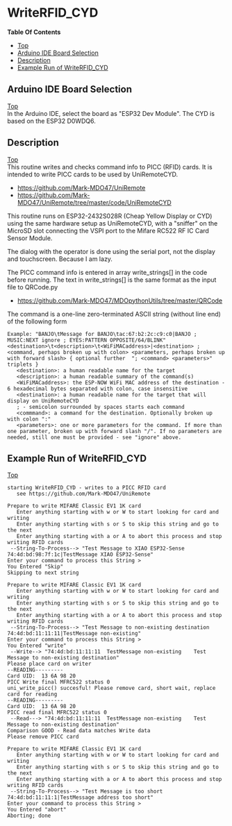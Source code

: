 # WriteRFID_CYD

**Table Of Contents**
* [Top](#writerfid_cyd "Top")
* [Arduino IDE Board Selection](#arduino-ide-board-selection "Arduino IDE Board Selection")
* [Description](#description "Description")
* [Example Run of WriteRFID_CYD](#example-run-of-writerfid_cyd "Example Run of WriteRFID_CYD")

## Arduino IDE Board Selection
[Top](#writerfid_cyd "Top")<br>
In the Arduino IDE, select the board as "ESP32 Dev Module". The CYD is based on the ESP32 D0WDQ6.

## Description
[Top](#writerfid_cyd "Top")<br>
This routine writes and checks command info to PICC (RFID) cards.
It is intended to write PICC cards to be used by UniRemoteCYD.
- https://github.com/Mark-MDO47/UniRemote
- https://github.com/Mark-MDO47/UniRemote/tree/master/code/UniRemoteCYD

This routine runs on ESP32-2432S028R (Cheap Yellow Display or CYD) using
the same hardware setup as UniRemoteCYD, with a "sniffer" on the MicroSD
slot connecting the VSPI port to the Mifare RC522 RF IC Card Sensor Module.

The dialog with the operator is done using the serial port, not the display
and touchscreen. Because I am lazy.

The PICC command info is entered in array write_strings[] in the code before running.
The text in write_strings[] is the same format as the input file to QRCode.py
- https://github.com/Mark-MDO47/MDOpythonUtils/tree/master/QRCode

The command is a one-line zero-terminated ASCII string (without line end) of the following form
```
Example: "BANJO\tMessage for BANJO\tac:67:b2:2c:c9:c0|BANJO ; MUSIC:NEXT ignore ; EYES:PATTERN OPPOSITE/64/BLINK"
<destination>\t<description>\t<WiFiMACaddress>|<destination> ; <command, perhaps broken up with colon> <parameters, perhaps broken up with forward slash> { optional further  "; <command> <parameters>" triplets }
   <destination>: a human readable name for the target
   <description>: a human readable summary of the command(s)
   <WiFiMACaddress>: the ESP-NOW WiFi MAC address of the destination - 6 hexadecimal bytes separated with colon, case insensitive
   <destination>: a human readable name for the target that will display on UniRemoteCYD
   ; - semicolon surrounded by spaces starts each command
   <commmand>: a command for the destination. Optionally broken up with colon ":"
   <parameters>: one or more parameters for the command. If more than one parameter, broken up with forward slash "/". If no parameters are needed, still one must be provided - see "ignore" above.
```

## Example Run of WriteRFID_CYD
[Top](#writerfid_cyd "Top")<br>
```
starting WriteRFID_CYD - writes to a PICC RFID card
   see https://github.com/Mark-MDO47/UniRemote

Prepare to write MIFARE Classic EV1 1K card
   Enter anything starting with w or W to start looking for card and writing
   Enter anything starting with s or S to skip this string and go to the next
   Enter anything starting with a or A to abort this process and stop writing RFID cards
 --String-To-Process--> "Test Message to XIAO ESP32-Sense	74:4d:bd:98:7f:1c|TestMessage XIAO ESP32-Sense"
Enter your command to process this String >  
You Entered "Skip"
Skipping to next string

Prepare to write MIFARE Classic EV1 1K card
   Enter anything starting with w or W to start looking for card and writing
   Enter anything starting with s or S to skip this string and go to the next
   Enter anything starting with a or A to abort this process and stop writing RFID cards
 --String-To-Process--> "Test Message to non-existing destination	74:4d:bd:11:11:11|TestMessage non-existing"
Enter your command to process this String >  
You Entered "write"
 --Write--> "74:4d:bd:11:11:11	TestMessage non-existing	Test Message to non-existing destination"
Please place card on writer
--READING---------
Card UID:  13 6A 98 20
PICC Write final MFRC522 status 0
uni_write_picc() succesful! Please remove card, short wait, replace card for reading
--READING---------
Card UID:  13 6A 98 20
PICC read final MFRC522 status 0
 --Read---> "74:4d:bd:11:11:11	TestMessage non-existing	Test Message to non-existing destination"
Comparison GOOD - Read data matches Write data
Please remove PICC card

Prepare to write MIFARE Classic EV1 1K card
   Enter anything starting with w or W to start looking for card and writing
   Enter anything starting with s or S to skip this string and go to the next
   Enter anything starting with a or A to abort this process and stop writing RFID cards
 --String-To-Process--> "Test Message is too short	74:4d:bd:11:11:1|TestMessage address too short"
Enter your command to process this String >  
You Entered "abort"
Aborting; done
```
